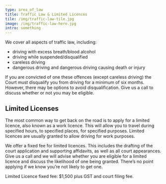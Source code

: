 ```yaml
---
type: area_of_law
title: Traffic Law & Limited Licences
tile: /img/traffic-law-tile.jpg
image: /img/traffic-law-hero.jpg
intro: something
---
```

We cover all aspects of traffic law, including:

* driving with excess breath/blood alcohol
* driving while suspended/disqualified
* careless driving
* dangerous driving and dangerous driving causing death or injury

If you are convicted of one these offences (except careless driving) the Court must disqualify you from driving for a minimum of six months. However, there may be options to avoid disqualification. Give us a call to discuss whether or not you may be eligible.

## Limited Licenses

The most common way to get back on the road is to apply for a limited licence, also known as a work licence. This will allow you to travel during specified hours, to specified places, for specified purposes. Limited licences are usually granted to allow driving for work purposes.

We offer a fixed fee for limited licences. This includes the drafting of the court application and supporting affidavits, as well as all court appearances. Give us a call and we will advise whether you are eligible for a limited licence and discuss the likelihood of one being granted. There’s no point applying if we know you’re not likely to get one.

Limited Licence fixed fee: $1,500 plus GST and court filing fee.
